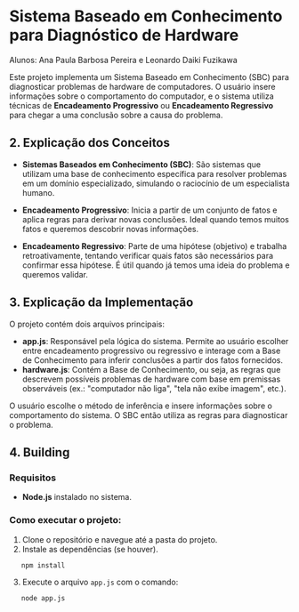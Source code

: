 # Sistema Baseado em Conhecimento para Diagnóstico de Hardware

Alunos: Ana Paula Barbosa Pereira e Leonardo Daiki Fuzikawa

Este projeto implementa um Sistema Baseado em Conhecimento (SBC) para diagnosticar problemas de hardware de computadores. O usuário insere informações sobre o comportamento do computador, e o sistema utiliza técnicas de **Encadeamento Progressivo** ou **Encadeamento Regressivo** para chegar a uma conclusão sobre a causa do problema.

## 2. Explicação dos Conceitos

- **Sistemas Baseados em Conhecimento (SBC)**: São sistemas que utilizam uma base de conhecimento específica para resolver problemas em um domínio especializado, simulando o raciocínio de um especialista humano.
  
- **Encadeamento Progressivo**: Inicia a partir de um conjunto de fatos e aplica regras para derivar novas conclusões. Ideal quando temos muitos fatos e queremos descobrir novas informações.

- **Encadeamento Regressivo**: Parte de uma hipótese (objetivo) e trabalha retroativamente, tentando verificar quais fatos são necessários para confirmar essa hipótese. É útil quando já temos uma ideia do problema e queremos validar.

## 3. Explicação da Implementação

O projeto contém dois arquivos principais:
- **app.js**: Responsável pela lógica do sistema. Permite ao usuário escolher entre encadeamento progressivo ou regressivo e interage com a Base de Conhecimento para inferir conclusões a partir dos fatos fornecidos.
- **hardware.js**: Contém a Base de Conhecimento, ou seja, as regras que descrevem possíveis problemas de hardware com base em premissas observáveis (ex.: "computador não liga", "tela não exibe imagem", etc.).

O usuário escolhe o método de inferência e insere informações sobre o comportamento do sistema. O SBC então utiliza as regras para diagnosticar o problema.

## 4. Building

### Requisitos
- **Node.js** instalado no sistema.

### Como executar o projeto:
1. Clone o repositório e navegue até a pasta do projeto.
2. Instale as dependências (se houver). 
```bash
   npm install
```
3. Execute o arquivo `app.js` com o comando:
```bash
   node app.js
```
